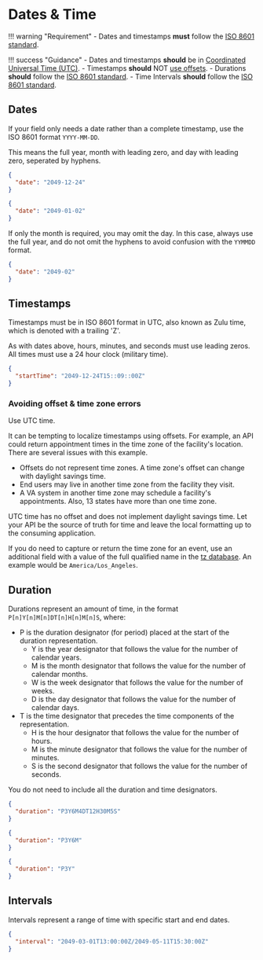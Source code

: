 # Dates & Time

!!! warning "Requirement"
    - Dates and timestamps **must** follow the [ISO 8601 standard](https://www.iso.org/iso-8601-date-and-time-format.html).

!!! success "Guidance"
    - Dates and timestamps **should** be in [Coordinated Universal Time (UTC)](https://www.timeanddate.com/time/aboututc.html).
    - Timestamps **should** NOT [use offsets](#avoiding-offset--time-zone-errors).
    - Durations **should** follow the [ISO 8601 standard](https://en.wikipedia.org/wiki/ISO_8601#Durations).
    - Time Intervals **should** follow the [ISO 8601 standard](https://en.wikipedia.org/wiki/ISO_8601#Time_intervals).

## Dates

If your field only needs a date rather than a complete timestamp, use the ISO 8601 format `YYYY-MM-DD`.

This means the full year, month with leading zero, and day with leading zero, seperated by hyphens.

```json title="December 24th, 2049"
{
  "date": "2049-12-24"
}
```

```json title="January 2nd, 2049"
{
  "date": "2049-01-02"
}
```

If only the month is required, you may omit the day. In this case, always use the full year, and do not omit the hyphens to avoid confusion with the `YYMMDD` format.

```json title="February, 2049"
{
  "date": "2049-02"
}
```

## Timestamps

Timestamps must be in ISO 8601 format in UTC, also known as Zulu time, which is denoted with a trailing 'Z'.

As with dates above, hours, minutes, and seconds must use leading zeros. All times must use a 24 hour clock (military time).

```json title="December 12th, 2049, at 3:09 PM"
{
  "startTime": "2049-12-24T15::09::00Z"
}

```

### Avoiding offset & time zone errors

Use UTC time.

It can be tempting to localize timestamps using offsets. For example, an API could return appointment times in the time zone of the facility's location. There are several issues with this example.

- Offsets do not represent time zones. A time zone's offset can change with daylight savings time.
- End users may live in another time zone from the facility they visit.
- A VA system in another time zone may schedule a facility's appointments. Also, 13 states have more than one time zone.

UTC time has no offset and does not implement daylight savings time. Let your API be the source of truth for time and leave the local formatting up to the consuming application.

If you do need to capture or return the time zone for an event, use an additional field with a value of the full qualified name in the [tz database](https://www.iana.org/time-zones). An example would be `America/Los_Angeles`.

## Duration

Durations represent an amount of time, in the format `P[n]Y[n]M[n]DT[n]H[n]M[n]S`, where:

- P is the duration designator (for period) placed at the start of the duration representation.
  - Y is the year designator that follows the value for the number of calendar years.
  - M is the month designator that follows the value for the number of calendar months.
  - W is the week designator that follows the value for the number of weeks.
  - D is the day designator that follows the value for the number of calendar days.
- T is the time designator that precedes the time components of the representation.
  - H is the hour designator that follows the value for the number of hours.
  - M is the minute designator that follows the value for the number of minutes.
  - S is the second designator that follows the value for the number of seconds.

You do not need to include all the duration and time designators.

```json title="Three years, six months, four days, twelve hours, thirty minutes, and five seconds"
{
  "duration": "P3Y6M4DT12H30M5S"
}
```

```json title="Three years, six months"
{
  "duration": "P3Y6M"
}
```

```json title="Three years"
{
  "duration": "P3Y"
}
```

## Intervals

Intervals represent a range of time with specific start and end dates.

```json
{
  "interval": "2049-03-01T13:00:00Z/2049-05-11T15:30:00Z"
}
```
